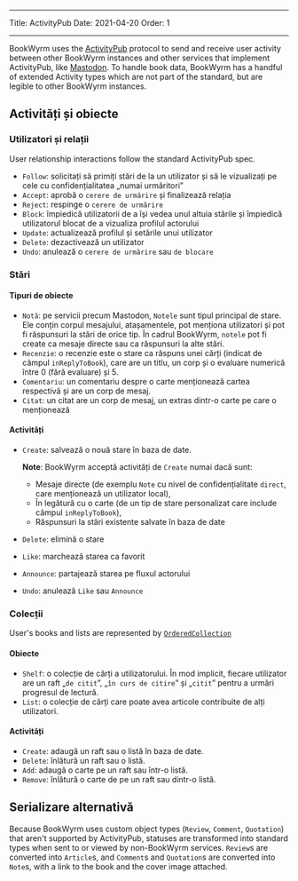 - - -
Title: ActivityPub Date: 2021-04-20 Order: 1
- - -

BookWyrm uses the [ActivityPub](http://activitypub.rocks/) protocol to send and receive user activity between other BookWyrm instances and other services that implement ActivityPub, like [Mastodon](https://joinmastodon.org/). To handle book data, BookWyrm has a handful of extended Activity types which are not part of the standard, but are legible to other BookWyrm instances.

## Activități și obiecte

### Utilizatori și relații
User relationship interactions follow the standard ActivityPub spec.

- `Follow`: solicitați să primiți stări de la un utilizator și să le vizualizați pe cele cu confidențialitatea „numai urmăritori”
- `Accept`: aprobă o `cerere de urmărire` și finalizează relația
- `Reject`: respinge o `cerere de urmărire`
- `Block`: împiedică utilizatorii de a își vedea unul altuia stările și împiedică utilizatorul blocat de a vizualiza profilul actorului
- `Update`: actualizează profilul și setările unui utilizator
- `Delete`: dezactivează un utilizator
- `Undo`: anulează o `cerere de urmărire` sau `de blocare`

### Stări
#### Tipuri de obiecte

- `Notă`: pe servicii precum Mastodon, `Notele` sunt tipul principal de stare. Ele conțin corpul mesajului, atașamentele, pot menționa utilizatori și pot fi răspunsuri la stări de orice tip. În cadrul BookWyrm, `notele` pot fi create ca mesaje directe sau ca răspunsuri la alte stări.
- `Recenzie`: o recenzie este o stare ca răspuns unei cărți (indicat de câmpul `inReplyToBook`), care are un titlu, un corp și o evaluare numerică între 0 (fără evaluare) și 5.
- `Comentariu`: un comentariu despre o carte menționează cartea respectivă și are un corp de mesaj.
- `Citat`: un citat are un corp de mesaj, un extras dintr-o carte pe care o menționează


#### Activități

- `Create`: salvează o nouă stare în baza de date.

   **Note**: BookWyrm acceptă activități de `Create` numai dacă sunt:

   - Mesaje directe (de exemplu `Note` cu nivel de confidențialitate `direct`, care menționează un utilizator local),
   - În legătură cu o carte (de un tip de stare personalizat care include câmpul `inReplyToBook`),
   - Răspunsuri la stări existente salvate în baza de date
- `Delete`: elimină o stare
- `Like`: marchează starea ca favorit
- `Announce`: partajează starea pe fluxul actorului
- `Undo`: anulează `Like` sau `Announce`

### Colecții
User's books and lists are represented by [`OrderedCollection`](https://www.w3.org/TR/activitystreams-vocabulary/#dfn-orderedcollection)

#### Obiecte

- `Shelf`: o colecție de cărți a utilizatorului. În mod implicit, fiecare utilizator are un raft „`de citit`”, „`în curs de citire`” și „`citit`” pentru a urmări progresul de lectură.
- `List`: o colecție de cărți care poate avea articole contribuite de alți utilizatori.

#### Activități

- `Create`: adaugă un raft sau o listă în baza de date.
- `Delete`: înlătură un raft sau o listă.
- `Add`: adaugă o carte pe un raft sau într-o listă.
- `Remove`: înlătură o carte de pe un raft sau dintr-o listă.


## Serializare alternativă
Because BookWyrm uses custom object types (`Review`, `Comment`, `Quotation`) that aren't supported by ActivityPub, statuses are transformed into standard types when sent to or viewed by non-BookWyrm services. `Review`s are converted into `Article`s, and `Comment`s and `Quotation`s are converted into `Note`s, with a link to the book and the cover image attached.

